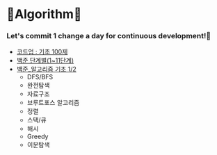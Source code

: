 # 🥇Algorithm🥇 
### Let's commit 1 change a day for continuous development!💪
- [코드업 : 기초 100제](https://codeup.kr/problemsetsol.php?psid=33)
- [백준 단계별(1~11단계)](https://www.acmicpc.net/step)
- [백준_알고리즘 기초 1/2](https://code.plus/course/41)   
    - DFS/BFS
    - 완전탐색
    - 자료구조
    - 브루트포스 알고리즘
    - 정렬
    - 스택/큐
    - 해시
    - Greedy
    - 이분탐색
